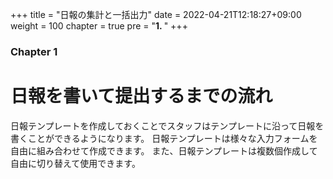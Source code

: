 +++
title = "日報の集計と一括出力"
date = 2022-04-21T12:18:27+09:00
weight = 100
chapter = true
pre = "<b>1. </b>"
+++

### Chapter 1

# 日報を書いて提出するまでの流れ

日報テンプレートを作成しておくことでスタッフはテンプレートに沿って日報を書くことができるようになります。
日報テンプレートは様々な入力フォームを自由に組み合わせて作成できます。
また、日報テンプレートは複数個作成して自由に切り替えて使用できます。

